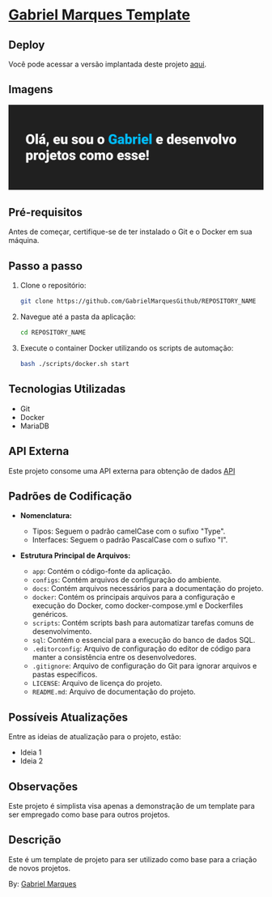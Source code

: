# [Gabriel Marques Template](https://exemplo-app.com)

## Deploy

Você pode acessar a versão implantada deste projeto [aqui](https://exemplo-app.com).

## Imagens

![Imagem do banner para o template](./docs/Presentation.png)


## Pré-requisitos

Antes de começar, certifique-se de ter instalado o Git e o Docker em sua máquina.

## Passo a passo

1. Clone o repositório:

   ```bash
   git clone https://github.com/GabrielMarquesGithub/REPOSITORY_NAME
   ```

2. Navegue até a pasta da aplicação:

   ```bash
   cd REPOSITORY_NAME
   ```

3. Execute o container Docker utilizando os scripts de automação:

   ```bash
   bash ./scripts/docker.sh start
   ```


## Tecnologias Utilizadas

- Git
- Docker
- MariaDB

## API Externa

Este projeto consome uma API externa para obtenção de dados [API](https://exemplo-api.com)

## Padrões de Codificação

- **Nomenclatura:**

  - Tipos: Seguem o padrão camelCase com o sufixo "Type".
  - Interfaces: Seguem o padrão PascalCase com o sufixo "I".

- **Estrutura Principal de Arquivos:**
  - `app`: Contém o código-fonte da aplicação.
  - `configs`: Contém arquivos de configuração do ambiente.
  - `docs`: Contém arquivos necessários para a documentação do projeto.
  - `docker`: Contém os principais arquivos para a configuração e execução do Docker, como docker-compose.yml e Dockerfiles genéricos.
  - `scripts`: Contém scripts bash para automatizar tarefas comuns de desenvolvimento.
  - `sql`: Contém o essencial para a execução do banco de dados SQL.
  - `.editorconfig`: Arquivo de configuração do editor de código para manter a consistência entre os desenvolvedores.
  - `.gitignore`: Arquivo de configuração do Git para ignorar arquivos e pastas específicos.
  - `LICENSE`: Arquivo de licença do projeto.
  - `README.md`: Arquivo de documentação do projeto.

## Possíveis Atualizações

Entre as ideias de atualização para o projeto, estão:

- Ideia 1
- Ideia 2

## Observações

Este projeto é simplista visa apenas a demonstração de um template para ser empregado como base para outros projetos.

## Descrição	

Este é um template de projeto para ser utilizado como base para a criação de novos projetos. 

By: [Gabriel Marques](https://github.com/GabrielMarquesGithub)